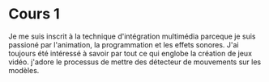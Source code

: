 # Cours 1

Je me suis inscrit à la technique d'intégration multimédia parceque je suis passioné par l'animation, la programmation et les effets sonores. 
J'ai toujours été intéressé à savoir par tout ce qui englobe la création de jeux vidéo.
j'adore le processus de mettre des détecteur de mouvements sur les modèles.
